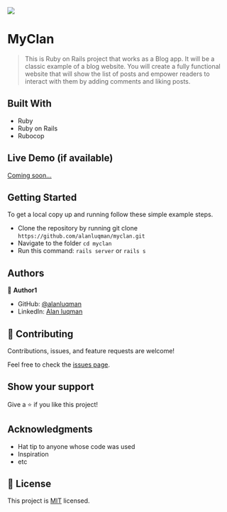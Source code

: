 ![](https://img.shields.io/badge/Microverse-blueviolet)

# MyClan

> This is Ruby on Rails project that works as a Blog app. It will be a classic example of a blog website. You will create a fully functional website that will show the list of posts and empower readers to interact with them by adding comments and liking posts.


## Built With

- Ruby
- Ruby on Rails
- Rubocop

## Live Demo (if available)

[Coming soon...]()


## Getting Started

To get a local copy up and running follow these simple example steps.

- Clone the repository by running git clone `https://github.com/alanluqman/myclan.git`
- Navigate to the folder `cd myclan`
- Run this command: `rails server` or `rails s`


## Authors

👤 **Author1**

- GitHub: [@alanluqman](https://github.com/alanluqman)
- LinkedIn: [Alan luqman](https://www.linkedin.com/in/alan-luqman-61623b17a/)


## 🤝 Contributing

Contributions, issues, and feature requests are welcome!

Feel free to check the [issues page](https://github.com/alanluqman/storyapp/issues/).

## Show your support

Give a ⭐️ if you like this project!

## Acknowledgments

- Hat tip to anyone whose code was used
- Inspiration
- etc

## 📝 License

This project is [MIT](./LICENSE) licensed.

